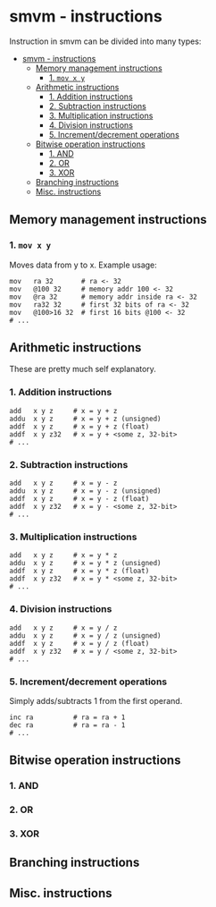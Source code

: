 # smvm - instructions
Instruction in smvm can be divided into many types:
- [smvm - instructions](#smvm---instructions)
  - [Memory management instructions](#memory-management-instructions)
    - [1. `mov x y`](#1-mov-x-y)
  - [Arithmetic instructions](#arithmetic-instructions)
    - [1. Addition instructions](#1-addition-instructions)
    - [2. Subtraction instructions](#2-subtraction-instructions)
    - [3. Multiplication instructions](#3-multiplication-instructions)
    - [4. Division instructions](#4-division-instructions)
    - [5. Increment/decrement operations](#5-incrementdecrement-operations)
  - [Bitwise operation instructions](#bitwise-operation-instructions)
    - [1. AND](#1-and)
    - [2. OR](#2-or)
    - [3. XOR](#3-xor)
  - [Branching instructions](#branching-instructions)
  - [Misc. instructions](#misc-instructions)

## Memory management instructions
### 1. `mov x y`
Moves data from y to x. Example usage:
```
mov   ra 32       # ra <- 32
mov   @100 32     # memory addr 100 <- 32
mov   @ra 32      # memory addr inside ra <- 32
mov   ra32 32     # first 32 bits of ra <- 32
mov   @100>16 32  # first 16 bits @100 <- 32
# ...
```

## Arithmetic instructions
These are pretty much self explanatory.
### 1. Addition instructions
```
add   x y z     # x = y + z
addu  x y z     # x = y + z (unsigned)
addf  x y z     # x = y + z (float)
addf  x y z32   # x = y + <some z, 32-bit> 
# ...
```
### 2. Subtraction instructions
```
add   x y z     # x = y - z
addu  x y z     # x = y - z (unsigned)
addf  x y z     # x = y - z (float)
addf  x y z32   # x = y - <some z, 32-bit> 
# ...
```
### 3. Multiplication instructions
```
add   x y z     # x = y * z
addu  x y z     # x = y * z (unsigned)
addf  x y z     # x = y * z (float)
addf  x y z32   # x = y * <some z, 32-bit> 
# ...
```
### 4. Division instructions
```
add   x y z     # x = y / z
addu  x y z     # x = y / z (unsigned)
addf  x y z     # x = y / z (float)
addf  x y z32   # x = y / <some z, 32-bit> 
# ...
```

### 5. Increment/decrement operations
Simply adds/subtracts 1 from the first operand.
```
inc ra          # ra = ra + 1
dec ra          # ra = ra - 1
# ...
```

## Bitwise operation instructions
### 1. AND
### 2. OR
### 3. XOR

## Branching instructions

## Misc. instructions
